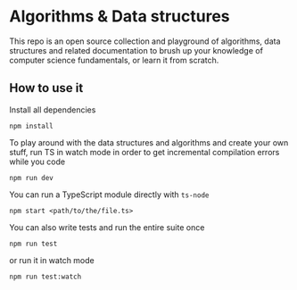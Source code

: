 # Algorithms & Data structures
This repo is an open source collection and playground of algorithms, data structures and related documentation to brush up your knowledge of computer science fundamentals, or learn it from scratch.
## How to use it

Install all dependencies

```
npm install
```

To play around with the data structures and algorithms and create your own stuff, run TS in watch mode in order to get incremental compilation errors while you code

```
npm run dev
```

You can run a TypeScript module directly with `ts-node`

```
npm start <path/to/the/file.ts>
```

You can also write tests and run the entire suite once

```
npm run test
```

or run it in watch mode

```
npm run test:watch
```
